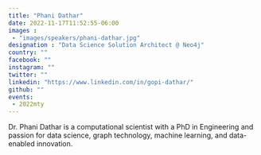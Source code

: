```yaml
---
title: "Phani Dathar"
date: 2022-11-17T11:52:55-06:00
images : 
 - "images/speakers/phani-dathar.jpg"
designation : "Data Science Solution Architect @ Neo4j"
country: ""
facebook: ""
instagram: ""
twitter: ""
linkedin: "https://www.linkedin.com/in/gopi-dathar/"
github: ""
events: 
 - 2022mty
---
```


Dr. Phani Dathar is a computational scientist with a PhD in Engineering and passion for data science, graph technology, machine
learning, and data-enabled innovation. 